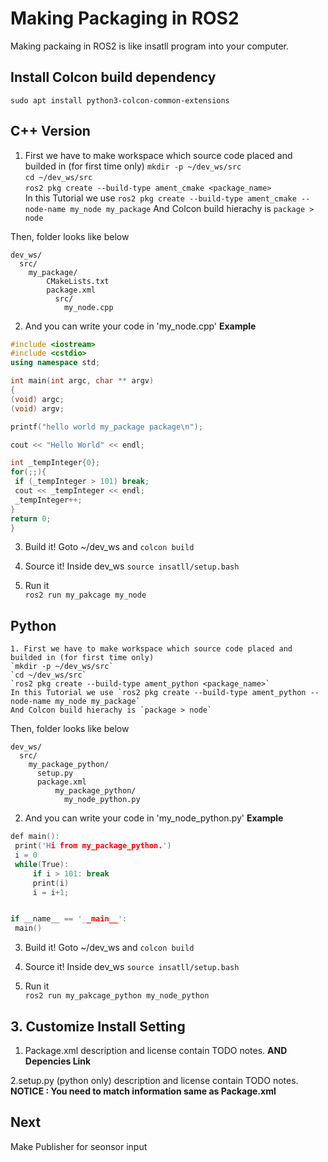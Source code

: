 # Making Packaging in ROS2
Making packaing in ROS2 is like insatll program into your computer.   


## Install Colcon build dependency
`sudo apt install python3-colcon-common-extensions`


## C++ Version
  1. First we have to make workspace which source code placed and builded in (for first time only)
    `mkdir -p ~/dev_ws/src`   
    `cd ~/dev_ws/src`   
    `ros2 pkg create --build-type ament_cmake <package_name>`   
    In this Tutorial we use `ros2 pkg create --build-type ament_cmake --node-name my_node my_package`
    And Colcon build hierachy is `package > node`
    
   Then, folder looks like below   
    
    dev_ws/ 
      src/
        my_package/   
            CMakeLists.txt   
            package.xml   
              src/   
                my_node.cpp
                
   2. And you can write your code in 'my_node.cpp'
   __Example__
   ```C++
   #include <iostream>
#include <cstdio>
using namespace std;

int main(int argc, char ** argv)
{
  (void) argc;
  (void) argv;

  printf("hello world my_package package\n");

  cout << "Hello World" << endl;
  
  int _tempInteger{0};
  for(;;){
    if (_tempInteger > 101) break;
    cout << _tempInteger << endl;
    _tempInteger++;
  }
  return 0;
}
```
3. Build it!
  Goto ~/dev_ws
  and `colcon build`
  
4. Source it!
  Inside dev_ws
  `source insatll/setup.bash`

5. Run it   
  `ros2 run my_pakcage my_node`
  
## Python
    1. First we have to make workspace which source code placed and builded in (for first time only)
    `mkdir -p ~/dev_ws/src`   
    `cd ~/dev_ws/src`   
    `ros2 pkg create --build-type ament_python <package_name>`   
    In this Tutorial we use `ros2 pkg create --build-type ament_python --node-name my_node my_package`
    And Colcon build hierachy is `package > node`
    
   Then, folder looks like below   
    
    dev_ws/ 
      src/
        my_package_python/   
          setup.py
          package.xml   
              my_package_python/   
                my_node_python.py
                
   2. And you can write your code in 'my_node_python.py'
   __Example__
   ```C++
   def main():
    print('Hi from my_package_python.')
    i = 0
    while(True):
        if i > 101: break
        print(i)
        i = i+1;


if __name__ == '__main__':
    main()
```
3. Build it!
  Goto ~/dev_ws
  and `colcon build`
  
4. Source it!
  Inside dev_ws
  `source insatll/setup.bash`

5. Run it   
  `ros2 run my_pakcage_python my_node_python`
   
   
## 3. Customize Install Setting

  1. Package.xml
    description and license contain TODO notes. 
    __AND Depencies Link__ 
    
  2.setup.py (python only)
    description and license contain TODO notes. 
    __NOTICE : You need to match information same as Package.xml__
  
  
## Next
Make Publisher for seonsor input
    
     



